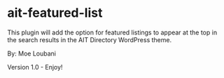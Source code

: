 ait-featured-list
=================

This plugin will add the option for featured listings to appear at the top in the search results in the AIT Directory WordPress theme.

By: Moe Loubani


Version 1.0 - Enjoy!
